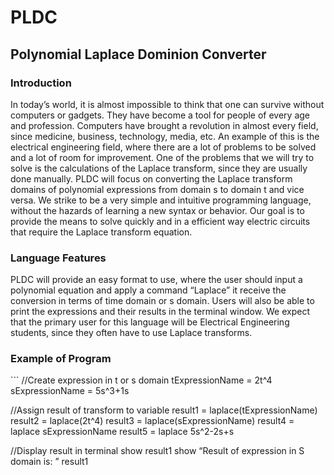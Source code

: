 <h1> PLDC</h1>

<h2>Polynomial Laplace Dominion Converter</h2>

<h3>Introduction</h3>

 In today’s world, it is almost impossible to think that one can survive without computers or gadgets. They have become a tool for people of every age and profession. Computers have brought a revolution in almost every field, since medicine, business, technology, media, etc. An example of this is the electrical engineering field, where there are a lot of problems to be solved and a lot of room for improvement. One of the problems that we will try to solve is the calculations of the Laplace transform, since they are usually done manually. PLDC will focus on converting the Laplace transform domains of polynomial expressions from domain s to domain t and vice versa. We strike to be a very simple and intuitive programming language, without the hazards of learning a new syntax or behavior. Our goal is to provide the means to solve quickly and in a efficient way electric circuits that require the Laplace transform equation. 

<h3>Language Features</h3>

 PLDC will provide an easy format to use, where the user should input a polynomial equation and apply a command “Laplace” it receive the conversion in terms of time domain or s domain. Users will also be able to print the expressions and their results in the terminal window. We expect that the primary user for this language will be Electrical Engineering students, since they often have to use Laplace transforms.
 

<h3>Example of Program</h3>
```
  //Create expression in t or s domain
    tExpressionName = 2t^4
    sExpressionName = 5s^3+1s

//Assign result of transform to variable
    result1 = laplace(tExpressionName)
    result2 = laplace(2t^4)
    result3 = laplace(sExpressionName)
    result4 = laplace sExpressionName
    result5 = laplace 5s^2-2s+s

//Display result in terminal
    show result1
    show “Result of expression in S domain is: ” result1
```
